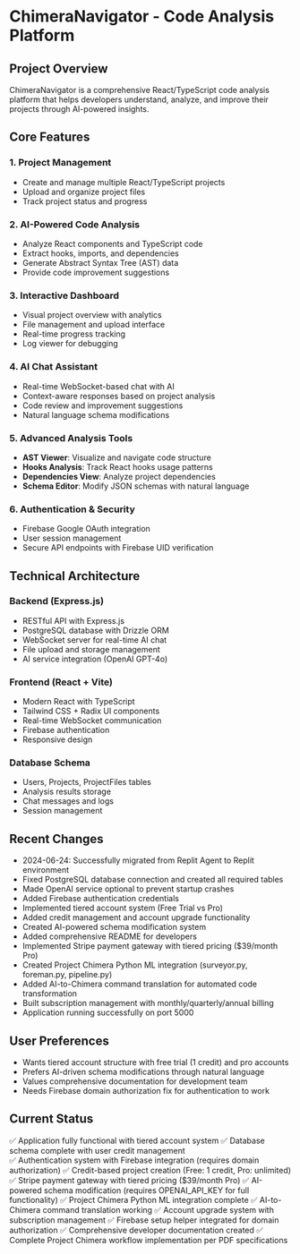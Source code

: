 # ChimeraNavigator - Code Analysis Platform

## Project Overview
ChimeraNavigator is a comprehensive React/TypeScript code analysis platform that helps developers understand, analyze, and improve their projects through AI-powered insights.

## Core Features

### 1. **Project Management**
- Create and manage multiple React/TypeScript projects
- Upload and organize project files
- Track project status and progress

### 2. **AI-Powered Code Analysis**
- Analyze React components and TypeScript code
- Extract hooks, imports, and dependencies
- Generate Abstract Syntax Tree (AST) data
- Provide code improvement suggestions

### 3. **Interactive Dashboard**
- Visual project overview with analytics
- File management and upload interface
- Real-time progress tracking
- Log viewer for debugging

### 4. **AI Chat Assistant**
- Real-time WebSocket-based chat with AI
- Context-aware responses based on project analysis
- Code review and improvement suggestions
- Natural language schema modifications

### 5. **Advanced Analysis Tools**
- **AST Viewer**: Visualize and navigate code structure
- **Hooks Analysis**: Track React hooks usage patterns
- **Dependencies View**: Analyze project dependencies
- **Schema Editor**: Modify JSON schemas with natural language

### 6. **Authentication & Security**
- Firebase Google OAuth integration
- User session management
- Secure API endpoints with Firebase UID verification

## Technical Architecture

### Backend (Express.js)
- RESTful API with Express.js
- PostgreSQL database with Drizzle ORM
- WebSocket server for real-time AI chat
- File upload and storage management
- AI service integration (OpenAI GPT-4o)

### Frontend (React + Vite)
- Modern React with TypeScript
- Tailwind CSS + Radix UI components
- Real-time WebSocket communication
- Firebase authentication
- Responsive design

### Database Schema
- Users, Projects, ProjectFiles tables
- Analysis results storage
- Chat messages and logs
- Session management

## Recent Changes
- 2024-06-24: Successfully migrated from Replit Agent to Replit environment
- Fixed PostgreSQL database connection and created all required tables
- Made OpenAI service optional to prevent startup crashes
- Added Firebase authentication credentials
- Implemented tiered account system (Free Trial vs Pro)
- Added credit management and account upgrade functionality
- Created AI-powered schema modification system
- Added comprehensive README for developers
- Implemented Stripe payment gateway with tiered pricing ($39/month Pro)
- Created Project Chimera Python ML integration (surveyor.py, foreman.py, pipeline.py)
- Added AI-to-Chimera command translation for automated code transformation
- Built subscription management with monthly/quarterly/annual billing
- Application running successfully on port 5000

## User Preferences
- Wants tiered account structure with free trial (1 credit) and pro accounts
- Prefers AI-driven schema modifications through natural language
- Values comprehensive documentation for development team
- Needs Firebase domain authorization fix for authentication to work

## Current Status
✅ Application fully functional with tiered account system
✅ Database schema complete with user credit management  
✅ Authentication system with Firebase integration (requires domain authorization)
✅ Credit-based project creation (Free: 1 credit, Pro: unlimited)
✅ Stripe payment gateway with tiered pricing ($39/month Pro)
✅ AI-powered schema modification (requires OPENAI_API_KEY for full functionality)
✅ Project Chimera Python ML integration complete
✅ AI-to-Chimera command translation working
✅ Account upgrade system with subscription management
✅ Firebase setup helper integrated for domain authorization
✅ Comprehensive developer documentation created
✅ Complete Project Chimera workflow implementation per PDF specifications